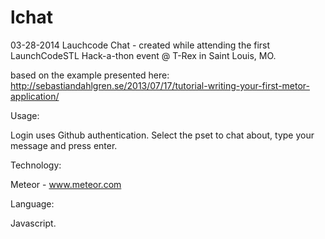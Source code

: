 lchat
=====
03-28-2014
Lauchcode Chat - created while attending the first LaunchCodeSTL Hack-a-thon event @ T-Rex in Saint Louis, MO.

based on the example presented here: http://sebastiandahlgren.se/2013/07/17/tutorial-writing-your-first-metor-application/

Usage:

  Login uses Github authentication.  Select the pset to chat about, type your message and press enter.
  
  
Technology:

  Meteor - www.meteor.com
  
Language:

  Javascript.
